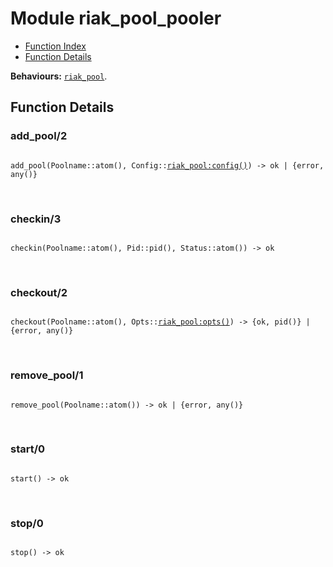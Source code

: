 

# Module riak_pool_pooler #
* [Function Index](#index)
* [Function Details](#functions)

__Behaviours:__ [`riak_pool`](riak_pool.md).

<a name="functions"></a>

## Function Details ##

<a name="add_pool-2"></a>

### add_pool/2 ###

<pre><code>
add_pool(Poolname::atom(), Config::<a href="riak_pool.md#type-config">riak_pool:config()</a>) -&gt; ok | {error, any()}
</code></pre>
<br />

<a name="checkin-3"></a>

### checkin/3 ###

<pre><code>
checkin(Poolname::atom(), Pid::pid(), Status::atom()) -&gt; ok
</code></pre>
<br />

<a name="checkout-2"></a>

### checkout/2 ###

<pre><code>
checkout(Poolname::atom(), Opts::<a href="riak_pool.md#type-opts">riak_pool:opts()</a>) -&gt; {ok, pid()} | {error, any()}
</code></pre>
<br />

<a name="remove_pool-1"></a>

### remove_pool/1 ###

<pre><code>
remove_pool(Poolname::atom()) -&gt; ok | {error, any()}
</code></pre>
<br />

<a name="start-0"></a>

### start/0 ###

<pre><code>
start() -&gt; ok
</code></pre>
<br />

<a name="stop-0"></a>

### stop/0 ###

<pre><code>
stop() -&gt; ok
</code></pre>
<br />

